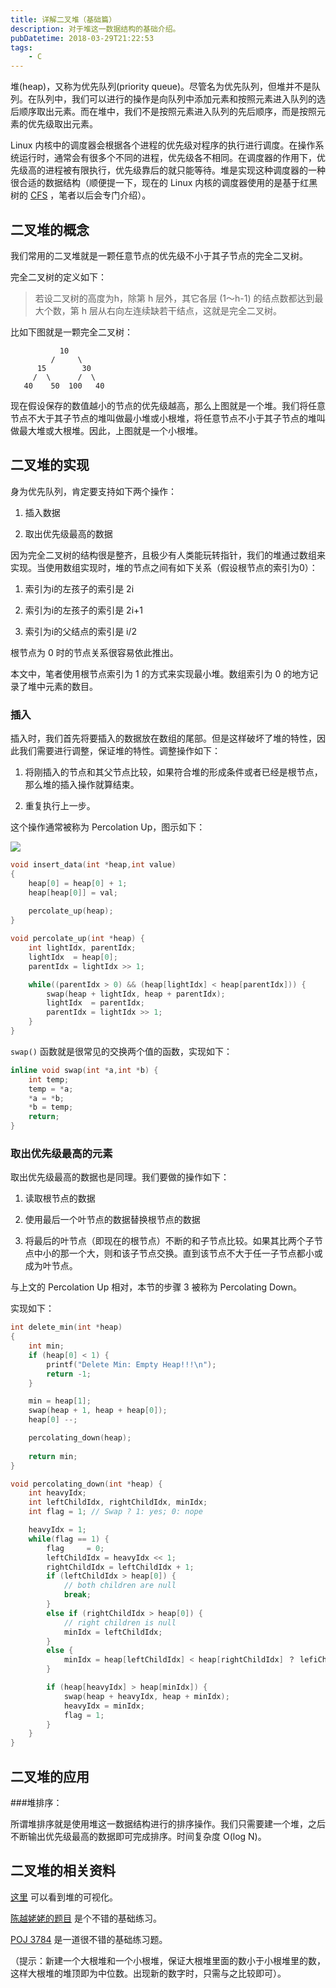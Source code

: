 ```yaml
---
title: 详解二叉堆（基础篇）
description: 对于堆这一数据结构的基础介绍。
pubDatetime: 2018-03-29T21:22:53
tags:
    - C
---
```


堆(heap)，又称为优先队列(priority queue)。尽管名为优先队列，但堆并不是队列。在队列中，我们可以进行的操作是向队列中添加元素和按照元素进入队列的选后顺序取出元素。而在堆中，我们不是按照元素进入队列的先后顺序，而是按照元素的优先级取出元素。

Linux 内核中的调度器会根据各个进程的优先级对程序的执行进行调度。在操作系统运行时，通常会有很多个不同的进程，优先级各不相同。在调度器的作用下，优先级高的进程被有限执行，优先级靠后的就只能等待。堆是实现这种调度器的一种很合适的数据结构（顺便提一下，现在的 Linux 内核的调度器使用的是基于红黑树的 [CFS](https://en.wikipedia.org/wiki/Completely_Fair_Scheduler) ，笔者以后会专门介绍）。

<!--more-->

## 二叉堆的概念

我们常用的二叉堆就是一颗任意节点的优先级不小于其子节点的完全二叉树。

完全二叉树的定义如下：

> 若设二叉树的高度为h，除第 h 层外，其它各层 (1～h-1) 的结点数都达到最大个数，第 h 层从右向左连续缺若干结点，这就是完全二叉树。

比如下图就是一颗完全二叉树：

```
           10
         /     \            
      15        30  
     /  \      /  \
   40    50  100   40
```

现在假设保存的数值越小的节点的优先级越高，那么上图就是一个堆。我们将任意节点不大于其子节点的堆叫做最小堆或小根堆，将任意节点不小于其子节点的堆叫做最大堆或大根堆。因此，上图就是一个小根堆。

## 二叉堆的实现

身为优先队列，肯定要支持如下两个操作：

1. 插入数据

2. 取出优先级最高的数据

因为完全二叉树的结构很是整齐，且极少有人类能玩转指针，我们的堆通过数组来实现。当使用数组实现时，堆的节点之间有如下关系（假设根节点的索引为0）：

1. 索引为i的左孩子的索引是 2i

2. 索引为i的左孩子的索引是 2i+1

3. 索引为i的父结点的索引是 i/2

根节点为 0 时的节点关系很容易依此推出。

本文中，笔者使用根节点索引为 1 的方式来实现最小堆。数组索引为 0 的地方记录了堆中元素的数目。

### 插入

插入时，我们首先将要插入的数据放在数组的尾部。但是这样破坏了堆的特性，因此我们需要进行调整，保证堆的特性。调整操作如下：

1. 将刚插入的节点和其父节点比较，如果符合堆的形成条件或者已经是根节点，那么堆的插入操作就算结束。

2. 重复执行上一步。

这个操作通常被称为 Percolation Up，图示如下：

![](https://www.cs.cmu.edu/~adamchik/15-121/lectures/Binary%20Heaps/pix/insert.bmp)

```c
void insert_data(int *heap,int value) 
{
    heap[0] = heap[0] + 1;
    heap[heap[0]] = val;
    
    percolate_up(heap);
}

void percolate_up(int *heap) {
    int lightIdx, parentIdx;
    lightIdx  = heap[0];
    parentIdx = lightIdx >> 1;

    while((parentIdx > 0) && (heap[lightIdx] < heap[parentIdx])) {
        swap(heap + lightIdx, heap + parentIdx); 
        lightIdx  = parentIdx;
        parentIdx = lightIdx >> 1;
    }
}
```

`swap()` 函数就是很常见的交换两个值的函数，实现如下：

```c
inline void swap(int *a,int *b) {
    int temp;
    temp = *a;
    *a = *b;
    *b = temp;
    return;
}
```

### 取出优先级最高的元素

取出优先级最高的数据也是同理。我们要做的操作如下：

1. 读取根节点的数据

2. 使用最后一个叶节点的数据替换根节点的数据

3. 将最后的叶节点（即现在的根节点）不断的和子节点比较。如果其比两个子节点中小的那一个大，则和该子节点交换。直到该节点不大于任一子节点都小或成为叶节点。

与上文的 Percolation Up 相对，本节的步骤 3 被称为 Percolating Down。

实现如下：

```c
int delete_min(int *heap) 
{
    int min;
    if (heap[0] < 1) {
        printf("Delete Min: Empty Heap!!!\n");
        return -1;
    }

    min = heap[1];
    swap(heap + 1, heap + heap[0]);
    heap[0] --;

    percolating_down(heap);
 
    return min;
}

void percolating_down(int *heap) {
    int heavyIdx;
    int leftChildIdx, rightChildIdx, minIdx;
    int flag = 1; // Swap ? 1: yes; 0: nope

    heavyIdx = 1;
    while(flag == 1) {
        flag     = 0;
        leftChildIdx = heavyIdx << 1;
        rightChildIdx = leftChildIdx + 1;
        if (leftChildIdx > heap[0]) {
            // both children are null
            break; 
        }
        else if (rightChildIdx > heap[0]) {
            // right children is null
            minIdx = leftChildIdx;
        }
        else {
            minIdx = heap[leftChildIdx] < heap[rightChildIdx] ？ lefiChildIndex : rightChildIndex;
        }

        if (heap[heavyIdx] > heap[minIdx]) {
            swap(heap + heavyIdx, heap + minIdx);
            heavyIdx = minIdx;
            flag = 1;
        }
    }
}
```
## 二叉堆的应用

###堆排序：

所谓堆排序就是使用堆这一数据结构进行的排序操作。我们只需要建一个堆，之后不断输出优先级最高的数据即可完成排序。时间复杂度 O(log N)。

## 二叉堆的相关资料 

[这里](https://visualgo.net/zh/heap) 可以看到堆的可视化。

[陈越姥姥的题目](https://www.patest.cn/contests/pat-a-practise/1098) 是个不错的基础练习。

[POJ 3784](http://poj.org/problem?id=3784) 是一道很不错的基础练习题。

（提示：新建一个大根堆和一个小根堆，保证大根堆里面的数小于小根堆里的数，这样大根堆的堆顶即为中位数。出现新的数字时，只需与之比较即可）。